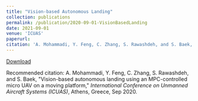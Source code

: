 ```yaml
---
title: "Vision-based Autonomous Landing"
collection: publications
permalink: /publication/2020-09-01-VisionBasedLanding
date: 2021-09-01
venue: 'ICUAS'
paperurl:
citation: 'A. Mohammadi, Y. Feng, C. Zhang, S. Rawashdeh, and S. Baek, &quot;Vision-based autonomous landing using an MPC-controlled micro UAV on a moving platform,&quot; <i>International Conference on Unmanned Aircraft Systems</i>, Athens, Greece, Sep 2020.'
---
```


<a href='https://stanbaek.github.io/files/Autonomous_Landing_2020.pdf'>Download</a>

Recommended citation: A. Mohammadi, Y. Feng, C. Zhang, S. Rawashdeh, and S. Baek, "Vision-based autonomous landing using an MPC-controlled micro UAV on a moving platform," <i>International Conference on Unmanned Aircraft Systems (ICUAS)</i>, Athens, Greece, Sep 2020.
